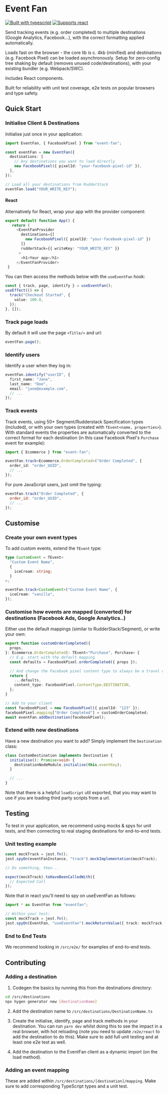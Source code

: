 # Event Fan

[![Built with
typescript](https://badgen.net/badge/icon/typescript?icon=typescript&label)](https://www.typescriptlang.org/)
[![Supports react](https://badgen.net/badge/supports/react/green)](https://reactjs.org/)

Send tracking events (e.g. order completed) to multiple destinations (Google Analytics, Facebook...), with the correct
formatting applied automatically.

Loads fast on the browser - the core lib is c. 4kb (minified) and destinations (e.g. Facebook Pixel) can be loaded
asynchronously. Setup for zero-config tree shaking by default (removes unused code/destinations), with your existing bundler (e.g. Webpack/SWC).

Includes React components.

Built for reliability with unit test coverage, e2e tests on popular browsers and type safety.

## Quick Start

### Initialise Client & Destinations

Initialise just once in your application:

```typescript
import EventFan, { FacebookPixel } from "event-fan";

const eventFan = new EventFan({
  destinations: [
    // Any destinations you want to load directly
    new FacebookPixel({ pixelId: "your-facebook-pixel-id" }),
  ],
});

// Load all your destinations from RudderStack
eventFan.load("YOUR_WRITE_KEY");
```

#### React

Alternatively for React, wrap your app with the provider component:

```typescript
export default function App() {
   return (
     <EventFanProvider
       destinations={[
         new FacebookPixel({ pixelId: "your-facebook-pixel-id" })
       ]}
       rudderStack={{ writeKey: "YOUR_WRITE_KEY" }}
      >
       <h1>Your app</h1>
     </EventFanProvider>
 }
```

You can then access the methods below with the `useEventFan` hook:

```typescript
const { track, page, identify } = useEventFan();
useEffect(() => {
  track("Checkout Started", {
    value: 100.0,
  });
}, []);
```

### Track page loads

By default it will use the page `<Title/>` and url:

```typescript
eventFan.page();
```

### Identify users

Identify a user when they log in:

```typescript
eventFan.identify("userID", {
  first_name: "Jane",
  last_name: "Doe",
  email: "jane@example.com",
  // ...
});
```

### Track events

Track events, using 50+ Segment/Rudderstack Specification types (included), or with your own types (created with
`TEvent<name, properties>`). With standard events the properties are automatically converted to the correct format for
each destination (in this case Facebook Pixel's `Purchase` event for example):

```typescript
import { Ecommerce } from "event-fan";

eventFan.track<Ecommerce.OrderCompleted>("Order Completed", {
  order_id: "order_UUID",
  // ...
});
```

For pure JavaScript users, just omit the typing:

```javascript
eventFan.track("Order Completed", {
  order_id: "order_UUID",
  // ...
});
```

## Customise

### Create your own event types

To add custom events, extend the `TEvent` type:

```typescript
type CustomEvent = TEvent<
  "Custom Event Name",
  {
    iceCream: string;
  }
>;

eventFan.track<CustomEvent>("Custom Event Name", {
  iceCream: "vanilla",
});
```

### Customise how events are mapped (converted) for destinations (Facebook Ads, Google Analytics..)

Either use the default mappings (similar to RudderStack/Segment), or write your own:

```typescript
export function customOrderCompleted({
  props,
}: Ecommerce.OrderCompleted): TEvent<"Purchase", Purchase> {
  // E.g. start with the default mapping
  const defaults = FacebookPixel.orderCompleted({ props });

  // And change the Facebook pixel content type to always be a travel destination
  return {
    ...defaults,
    content_type: FacebookPixel.ContentType.DESTINATION,
  };
}

// Add to your client
const facebookPixel = new FacebookPixel({ pixelId: "123" });
facebookPixel.mapping["Order Completed"] = customOrderCompleted;
await eventFan.addDestination(facebookPixel);
```

### Extend with new destinations

Have a new destination you want to add? Simply implement the `Destination` class:

```typescript
class CustomDestination implements Destination {
  initialise(): Promise<void> {
    destinationNodeModule.initialise(this.eventKey);
  }

  // ...
}
```

Note that there is a helpful `loadScript` util exported, that you may want to use if you are loading third party scripts
from a url.

## Testing

To test in your application, we recommend using mocks & spys for unit tests, and then connecting to real staging destinations
for end-to-end tests.

### Unit testing example

```typescript
const mockTrack = jest.fn();
jest.spyOn(eventFanInstance, "track").mockImplementation(mockTrack);

// Do something, then...

expect(mockTrack).toHaveBeenCalledWith({
  // Expected Call
});
```

Note that in react you'll need to spy on useEventFan as follows:

```typescript
import * as EventFan from "eventfan";

// Within your test:
const mockTrack = jest.fn();
jest.spyOn(EventFan, "useEventFan").mockReturnValue({ track: mockTrack });
```

### End to End Tests

We recommend looking in `/src/e2e/` for examples of end-to-end tests.

## Contributing

### Adding a destination

1. Codegen the basics by running this from the destinations directory:

```bash
cd /src/destinations
npx hygen generator new [destinationName]
```

2. Add the destination name to `/src/destinations/DestinationName.ts`

3. Create the initialise, identify, page and track methods in your destination. You can run `yarn dev` whilst doing this
   to see the impact in a real browser, with hot reloading (note you need to update `/e2e/react` to add the destination
   to do this). Make sure to add full unit testing and at least one e2e test as well.

4. Add the destination to the EventFan client as a dynamic import (on the load method).

### Adding an event mapping

These are added within `/src/destinations/[destination]/mapping`. Make sure to add corresponding TypeScript types and a
unit test.
